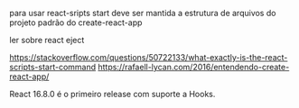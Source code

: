 para usar react-sripts start deve ser mantida a estrutura de arquivos do projeto padrão do create-react-app

ler sobre react eject

https://stackoverflow.com/questions/50722133/what-exactly-is-the-react-scripts-start-command
https://rafaell-lycan.com/2016/entendendo-create-react-app/


React 16.8.0 é o primeiro release com suporte a Hooks. 
